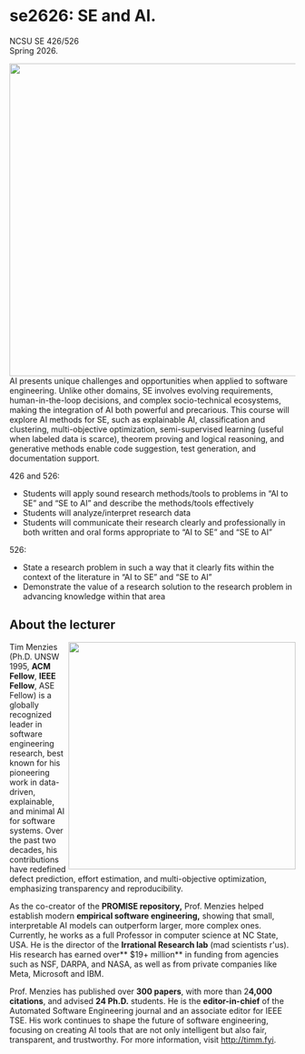 # se2626: SE and AI.

NCSU SE 426/526     
Spring 2026.

<img align=right src="https://github.com/user-attachments/assets/6440f96d-cd40-4c86-989a-95aaedf9abba" width=550>




AI presents unique challenges and opportunities when applied to software engineering. Unlike other domains, SE involves evolving requirements, human-in-the-loop decisions, and complex socio-technical ecosystems, making the integration of AI both powerful and precarious. This course will explore AI methods for SE, such as explainable AI, classification and clustering, multi-objective optimization, semi-supervised learning (useful when labeled data is scarce), theorem proving and logical reasoning, and generative methods enable code suggestion, test generation, and documentation support.

426 and 526:

- Students will apply sound research methods/tools to problems in “AI to SE” and “SE to AI” and describe the methods/tools effectively
- Students will analyze/interpret research data
- Students will communicate their research clearly and professionally in both written and oral forms appropriate to “AI to SE” and “SE to AI”    

526:
- State a research problem in such a way that it clearly fits within the context of the literature in “AI to SE” and “SE to AI” 
- Demonstrate the value of a research solution to the research problem in advancing knowledge within that area
 
## About the lecturer


 <img align=right src="https://github.com/user-attachments/assets/f91ad70d-8139-439f-b2db-410520d656b2" width=400>
 
Tim Menzies (Ph.D. UNSW 1995, **ACM Fellow**, **IEEE Fellow**, ASE Fellow) is a globally recognized leader in software engineering research, best known for his pioneering work in data-driven, explainable, and minimal AI for software systems. Over the past two decades, his contributions have redefined defect prediction, effort estimation, and multi-objective optimization, emphasizing transparency and reproducibility. 

As the co-creator of the **PROMISE repository,** Prof. Menzies helped establish modern **empirical software engineering,** showing that small, interpretable AI models can outperform larger, more complex ones. Currently, he works as a full Professor in computer science at NC State, USA. He is the director of the **Irrational Research lab** (mad scientists r'us). His research has earned over** $19+ million** in funding from agencies such as NSF, DARPA, and NASA, as well as from private companies like Meta, Microsoft and IBM. 

Prof. Menzies has published over **300 papers**, with more than 2**4,000 citations**, and advised **24 Ph.D.** students. He is the  **editor-in-chief** of the Automated Software Engineering journal and an associate editor for IEEE TSE. His work continues to shape the future of software engineering, focusing on creating AI tools that are not only intelligent but also fair, transparent, and trustworthy. For more information, visit 
http://timm.fyi.
 
